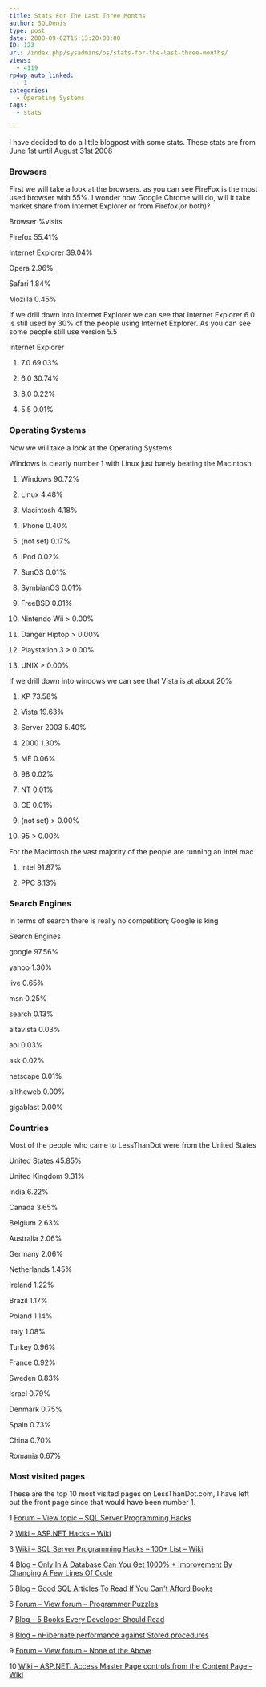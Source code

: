 ```yaml
---
title: Stats For The Last Three Months
author: SQLDenis
type: post
date: 2008-09-02T15:13:20+00:00
ID: 123
url: /index.php/sysadmins/os/stats-for-the-last-three-months/
views:
  - 4119
rp4wp_auto_linked:
  - 1
categories:
  - Operating Systems
tags:
  - stats

---
```

I have decided to do a little blogpost with some stats. These stats are from June 1st until August 31st 2008

### Browsers

First we will take a look at the browsers. as you can see FireFox is the most used browser with 55%. I wonder how Google Chrome will do, will it take market share from Internet Explorer or from Firefox(or both)?

Browser %visits
  
Firefox 55.41%
  
Internet Explorer 39.04%
  
Opera 2.96%
  
Safari 1.84%
  
Mozilla 0.45% 

If we drill down into Internet Explorer we can see that Internet Explorer 6.0 is still used by 30% of the people using Internet Explorer. As you can see some people still use version 5.5
  
Internet Explorer
  
1. 7.0 69.03%
  
2. 6.0 30.74%
  
3. 8.0 0.22%
  
4. 5.5 0.01% 

### Operating Systems

Now we will take a look at the Operating Systems
  
Windows is clearly number 1 with Linux just barely beating the Macintosh.

1. Windows 90.72%
  
2. Linux 4.48%
  
3. Macintosh 4.18%
  
4. iPhone 0.40%
  
5. (not set) 0.17%
  
6. iPod 0.02%
  
7. SunOS 0.01%
  
8. SymbianOS 0.01%
  
9. FreeBSD 0.01%
  
10. Nintendo Wii > 0.00%
  
11. Danger Hiptop > 0.00%
  
12. Playstation 3 > 0.00%
  
13. UNIX > 0.00% 

If we drill down into windows we can see that Vista is at about 20%
  
1. XP 73.58%
  
2. Vista 19.63%
  
3. Server 2003 5.40%
  
4. 2000 1.30%
  
5. ME 0.06%
  
6. 98 0.02%
  
7. NT 0.01%
  
8. CE 0.01%
  
9. (not set) > 0.00%
  
10. 95 > 0.00% 

For the Macintosh the vast majority of the people are running an Intel mac

1. Intel 91.87%
  
2. PPC 8.13% 

### Search Engines

In terms of search there is really no competition; Google is king
  
Search Engines
  
google 97.56%
  
yahoo 1.30%
  
live 0.65%
  
msn 0.25%
  
search 0.13%
  
altavista 0.03%
  
aol 0.03%
  
ask 0.02%
  
netscape 0.01%
  
alltheweb 0.00%
  
gigablast 0.00%

### Countries

Most of the people who came to LessThanDot were from the United States

United States 45.85%
  
United Kingdom 9.31%
  
India 6.22%
  
Canada 3.65%
  
Belgium 2.63%
  
Australia 2.06%
  
Germany 2.06%
  
Netherlands 1.45%
  
Ireland 1.22%
  
Brazil 1.17%
  
Poland 1.14%
  
Italy 1.08%
  
Turkey 0.96%
  
France 0.92%
  
Sweden 0.83%
  
Israel 0.79%
  
Denmark 0.75%
  
Spain 0.73%
  
China 0.70%
  
Romania 0.67%

### Most visited pages

These are the top 10 most visited pages on LessThanDot.com, I have left out the front page since that would have been number 1.

1 [Forum &#8211; View topic &#8211; SQL Server Programming Hacks][1]
  
2 [Wiki &#8211; ASP.NET Hacks &#8211; Wiki][2]
  
3 [Wiki &#8211; SQL Server Programming Hacks &#8211; 100+ List &#8211; Wiki][3]
  
4 [Blog &#8211; Only In A Database Can You Get 1000% + Improvement By Changing A Few Lines Of Code][4]
  
5 [Blog &#8211; Good SQL Articles To Read If You Can't Afford Books][5]
  
6 [Forum &#8211; View forum &#8211; Programmer Puzzles][6]
  
7 [Blog &#8211; 5 Books Every Developer Should Read][7]
  
8 [Blog &#8211; nHibernate performance against Stored procedures][8]
  
9 [Forum &#8211; View forum &#8211; None of the Above][9]
  
10 [Wiki &#8211; ASP.NET: Access Master Page controls from the Content Page &#8211; Wiki][10]

 [1]: http://forum.ltd.local/viewtopic.php?f=17&t=306
 [2]: http://wiki.ltd.local/index.php/ASP.NET_Hacks
 [3]: http://wiki.ltd.local/index.php/SQL_Server_Programming_Hacks_-_100%2B_List
 [4]: /index.php/DataMgmt/DataDesign/only-in-a-database-can-you-get-1000-impr
 [5]: /index.php/DataMgmt/DataDesign/good-sql-articles-to-read-if-you-can-t-a
 [6]: http://forum.ltd.local/viewforum.php?f=102
 [7]: /index.php/DesktopDev/MSTech/5-books-every-developer-should-read
 [8]: /index.php/DesktopDev/MSTech/nhibernate-performance-against-stored-pr
 [9]: http://forum.ltd.local/viewforum.php?f=100
 [10]: http://wiki.ltd.local/index.php/ASP.NET:_Access_Master_Page_controls_from_the_Content_Page